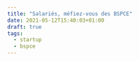 ```yaml
---
title: "Salariés, méfiez-vous des BSPCE"
date: 2021-05-12T15:40:03+01:00
draft: true
tags:
  - startup
  - bspce
---
```


